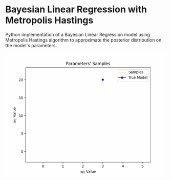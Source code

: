 # Bayesian Linear Regression with Metropolis Hastings
Python implementation of a Bayesian Linear Regression model using Metropolis Hastings algorithm to approximate the posterior distribution on the model's parameters. 

<img src="mh.gif" width="512" height="384" />
